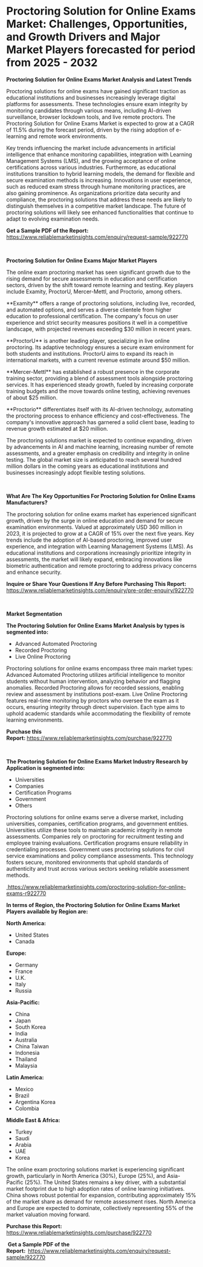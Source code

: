 <p><h1>Proctoring Solution for Online Exams Market: Challenges, Opportunities, and Growth Drivers and Major Market Players forecasted for period from 2025 - 2032</h1></p><p><strong>Proctoring Solution for Online Exams Market Analysis and Latest Trends</strong></p>
<p><p>Proctoring solutions for online exams have gained significant traction as educational institutions and businesses increasingly leverage digital platforms for assessments. These technologies ensure exam integrity by monitoring candidates through various means, including AI-driven surveillance, browser lockdown tools, and live remote proctors. The Proctoring Solution for Online Exams Market is expected to grow at a CAGR of 11.5% during the forecast period, driven by the rising adoption of e-learning and remote work environments. </p><p>Key trends influencing the market include advancements in artificial intelligence that enhance monitoring capabilities, integration with Learning Management Systems (LMS), and the growing acceptance of online certifications across various industries. Furthermore, as educational institutions transition to hybrid learning models, the demand for flexible and secure examination methods is increasing. Innovations in user experience, such as reduced exam stress through humane monitoring practices, are also gaining prominence. As organizations prioritize data security and compliance, the proctoring solutions that address these needs are likely to distinguish themselves in a competitive market landscape. The future of proctoring solutions will likely see enhanced functionalities that continue to adapt to evolving examination needs.</p></p>
<p><strong>Get a Sample PDF of the Report:&nbsp;</strong> <a href="https://www.reliablemarketinsights.com/enquiry/request-sample/922770?utm_campaign=3025&utm_medium=2&utm_source=Github&utm_content=ia&utm_term=18042025&utm_id=proctoring-solution-for-online-exams">https://www.reliablemarketinsights.com/enquiry/request-sample/922770</a></p>
<p>&nbsp;</p>
<p><strong>Proctoring Solution for Online Exams Major Market Players</strong></p>
<p><p>The online exam proctoring market has seen significant growth due to the rising demand for secure assessments in education and certification sectors, driven by the shift toward remote learning and testing. Key players include Examity, ProctorU, Mercer-Mettl, and Proctorio, among others. </p><p>**Examity** offers a range of proctoring solutions, including live, recorded, and automated options, and serves a diverse clientele from higher education to professional certification. The company's focus on user experience and strict security measures positions it well in a competitive landscape, with projected revenues exceeding $30 million in recent years.</p><p>**ProctorU** is another leading player, specializing in live online proctoring. Its adaptive technology ensures a secure exam environment for both students and institutions. ProctorU aims to expand its reach in international markets, with a current revenue estimate around $50 million.</p><p>**Mercer-Mettl** has established a robust presence in the corporate training sector, providing a blend of assessment tools alongside proctoring services. It has experienced steady growth, fueled by increasing corporate training budgets and the move towards online testing, achieving revenues of about $25 million.</p><p>**Proctorio** differentiates itself with its AI-driven technology, automating the proctoring process to enhance efficiency and cost-effectiveness. The company's innovative approach has garnered a solid client base, leading to revenue growth estimated at $20 million.</p><p>The proctoring solutions market is expected to continue expanding, driven by advancements in AI and machine learning, increasing number of remote assessments, and a greater emphasis on credibility and integrity in online testing. The global market size is anticipated to reach several hundred million dollars in the coming years as educational institutions and businesses increasingly adopt flexible testing solutions.</p></p>
<p>&nbsp;</p>
<p><strong>What Are The Key Opportunities For Proctoring Solution for Online Exams Manufacturers?</strong></p>
<p><p>The proctoring solution for online exams market has experienced significant growth, driven by the surge in online education and demand for secure examination environments. Valued at approximately USD 360 million in 2023, it is projected to grow at a CAGR of 15% over the next five years. Key trends include the adoption of AI-based proctoring, improved user experience, and integration with Learning Management Systems (LMS). As educational institutions and corporations increasingly prioritize integrity in assessments, the market will likely expand, embracing innovations like biometric authentication and remote proctoring to address privacy concerns and enhance security.</p></p>
<p><strong>Inquire or Share Your Questions If Any Before Purchasing This Report:</strong> <a href="https://www.reliablemarketinsights.com/enquiry/pre-order-enquiry/922770?utm_campaign=3025&utm_medium=2&utm_source=Github&utm_content=ia&utm_term=18042025&utm_id=proctoring-solution-for-online-exams">https://www.reliablemarketinsights.com/enquiry/pre-order-enquiry/922770</a></p>
<p>&nbsp;</p>
<p><strong>Market Segmentation</strong></p>
<p><strong>The Proctoring Solution for Online Exams Market Analysis by types is segmented into:</strong></p>
<p><ul><li>Advanced Automated Proctoring</li><li>Recorded Proctoring</li><li>Live Online Proctoring</li></ul></p>
<p><p>Proctoring solutions for online exams encompass three main market types: Advanced Automated Proctoring utilizes artificial intelligence to monitor students without human intervention, analyzing behavior and flagging anomalies. Recorded Proctoring allows for recorded sessions, enabling review and assessment by institutions post-exam. Live Online Proctoring features real-time monitoring by proctors who oversee the exam as it occurs, ensuring integrity through direct supervision. Each type aims to uphold academic standards while accommodating the flexibility of remote learning environments.</p></p>
<p><strong>Purchase this Report:&nbsp;</strong><a href="https://www.reliablemarketinsights.com/purchase/922770?utm_campaign=3025&utm_medium=2&utm_source=Github&utm_content=ia&utm_term=18042025&utm_id=proctoring-solution-for-online-exams">https://www.reliablemarketinsights.com/purchase/922770</a></p>
<p>&nbsp;</p>
<p><strong>The Proctoring Solution for Online Exams Market Industry Research by Application is segmented into:</strong></p>
<p><ul><li>Universities</li><li>Companies</li><li>Certification Programs</li><li>Government</li><li>Others</li></ul></p>
<p><p>Proctoring solutions for online exams serve a diverse market, including universities, companies, certification programs, and government entities. Universities utilize these tools to maintain academic integrity in remote assessments. Companies rely on proctoring for recruitment testing and employee training evaluations. Certification programs ensure reliability in credentialing processes. Government uses proctoring solutions for civil service examinations and policy compliance assessments. This technology fosters secure, monitored environments that uphold standards of authenticity and trust across various sectors seeking reliable assessment methods.</p></p>
<p><a href="https://www.reliablemarketinsights.com/proctoring-solution-for-online-exams-r922770?utm_campaign=3025&utm_medium=2&utm_source=Github&utm_content=ia&utm_term=18042025&utm_id=proctoring-solution-for-online-exams">&nbsp;https://www.reliablemarketinsights.com/proctoring-solution-for-online-exams-r922770</a></p>
<p><strong>In terms of Region, the Proctoring Solution for Online Exams Market Players available by Region are:</strong></p>
<p>
    <p> <strong> North America: </strong>
        <ul>
            <li>United States</li>
            <li>Canada</li>
        </ul>
        </p> 
    <p> <strong> Europe: </strong>
        <ul>
            <li>Germany</li>
            <li>France</li>
            <li>U.K.</li>
            <li>Italy</li>
            <li>Russia</li>
        </ul>
        </p> 
    <p> <strong> Asia-Pacific: </strong>
        <ul>
            <li>China</li>
            <li>Japan</li>
            <li>South Korea</li>
            <li>India</li>
            <li>Australia</li>
            <li>China Taiwan</li>
            <li>Indonesia</li>
            <li>Thailand</li>
            <li>Malaysia</li>
        </ul>
        </p> 
    <p> <strong> Latin America: </strong>
        <ul>
            <li>Mexico</li>
            <li>Brazil</li>
            <li>Argentina Korea</li>
            <li>Colombia</li>
        </ul>
        </p> 
    <p> <strong> Middle East & Africa: </strong>
        <ul>
            <li>Turkey</li>
            <li>Saudi</li>
            <li>Arabia</li>
            <li>UAE</li>
            <li>Korea</li>
        </ul>
    </p>
    </p>
<p><p>The online exam proctoring solutions market is experiencing significant growth, particularly in North America (30%), Europe (25%), and Asia-Pacific (25%). The United States remains a key driver, with a substantial market footprint due to high adoption rates of online learning initiatives. China shows robust potential for expansion, contributing approximately 15% of the market share as demand for remote assessment rises. North America and Europe are expected to dominate, collectively representing 55% of the market valuation moving forward.</p></p>
<p><strong>Purchase this Report: </strong><a href="https://www.reliablemarketinsights.com/purchase/922770?utm_campaign=3025&utm_medium=2&utm_source=Github&utm_content=ia&utm_term=18042025&utm_id=proctoring-solution-for-online-exams">https://www.reliablemarketinsights.com/purchase/922770</a></p>
<p>&nbsp;<strong>Get a Sample PDF of the Report:&nbsp;&nbsp;</strong><a href="https://www.reliablemarketinsights.com/enquiry/request-sample/922770?utm_campaign=3025&utm_medium=2&utm_source=Github&utm_content=ia&utm_term=18042025&utm_id=proctoring-solution-for-online-exams">https://www.reliablemarketinsights.com/enquiry/request-sample/922770</a></p>
<p><strong></strong></p>
<p><p></p><p></p><p></p></p>